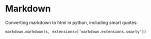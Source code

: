 # Markdown

Converting markdown to html in python, including smart quotes:

    markdown.markdown(s, extensions=['markdown.extensions.smarty'])

